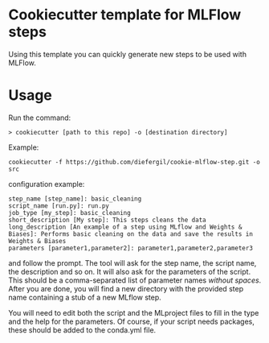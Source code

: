 # Cookiecutter template for MLFlow steps

Using this template you can quickly generate new steps to be used with MLFlow.

# Usage
Run the command:

```bash:
> cookiecutter [path to this repo] -o [destination directory]
```

Example:

```bash:
cookiecutter -f https://github.com/diefergil/cookie-mlflow-step.git -o src
```

configuration example:

```yaml:
step_name [step_name]: basic_cleaning
script_name [run.py]: run.py
job_type [my_step]: basic_cleaning
short_description [My step]: This steps cleans the data
long_description [An example of a step using MLflow and Weights & Biases]: Performs basic cleaning on the data and save the results in Weights & Biases
parameters [parameter1,parameter2]: parameter1,parameter2,parameter3
```

and follow the prompt. The tool will ask for the step name, the script name, the description and so on. It will
also ask for the parameters of the script. This should be a comma-separated list of parameter names *without spaces*. 
After you are done, you will find a new directory with the provided step name containing a stub of a new MLflow step.

You will need to edit both the script and the MLproject files to fill in the type and the help for the parameters.
Of course, if your script needs packages, these should be added to the conda.yml file.